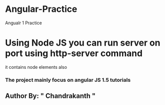 # Angular-Practice
Angualr 1 Practice
# Using Node JS you can run server on port using http-server command
it contains node elements also

### The project mainly focus on angular JS 1.5 tutorials


## Author By: " Chandrakanth " 
